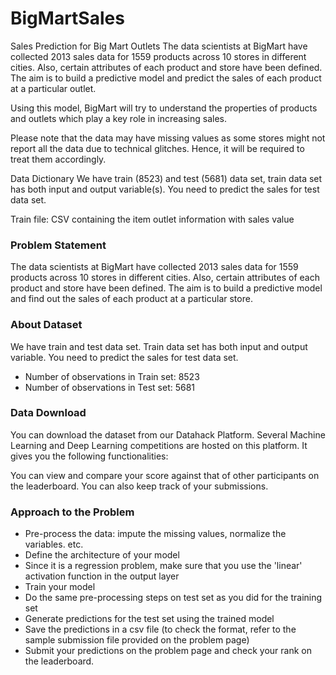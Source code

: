 # BigMartSales

Sales Prediction for Big Mart Outlets The data scientists at BigMart have collected 2013 sales data for 1559 products across 10 stores in different cities. Also, certain attributes of each product and store have been defined. The aim is to build a predictive model and predict the sales of each product at a particular outlet.

Using this model, BigMart will try to understand the properties of products and outlets which play a key role in increasing sales.

Please note that the data may have missing values as some stores might not report all the data due to technical glitches. Hence, it will be required to treat them accordingly.

Data Dictionary We have train (8523) and test (5681) data set, train data set has both input and output variable(s). You need to predict the sales for test data set.

Train file: CSV containing the item outlet information with sales value

### Problem Statement
The data scientists at BigMart have collected 2013 sales data for 1559 products across 10 stores in different cities. Also, certain attributes of each product and store have been defined. The aim is to build a predictive model and find out the sales of each product at a particular store.

### About Dataset
We have train and test data set. Train data set has both input and output variable. You need to predict the sales for test data set.

- Number of observations in Train set: 8523
- Number of observations in Test set: 5681

### Data Download
You can download the dataset from our Datahack Platform. Several Machine Learning and Deep Learning competitions are hosted on this platform. It gives you the following functionalities:

You can view and compare your score against that of other participants on the leaderboard. You can also keep track of your submissions.

### Approach to the Problem
- Pre-process the data: impute the missing values, normalize the variables. etc.
- Define the architecture of your model
- Since it is a regression problem, make sure that you use the 'linear' activation function in the output layer
- Train your model
- Do the same pre-processing steps on test set as you did for the training set
- Generate predictions for the test set using the trained model
- Save the predictions in a csv file (to check the format, refer to the sample submission file provided on the problem page)
- Submit your predictions on the problem page and check your rank on the leaderboard.
